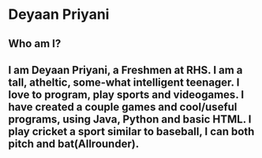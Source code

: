 

# Deyaan Priyani
## Who am I?

## I am Deyaan Priyani, a Freshmen at RHS. I am a tall, atheltic, some-what intelligent teenager. I love to program, play sports and videogames. I have created a couple games and cool/useful programs, using Java, Python and basic HTML. I play cricket a sport similar to baseball, I can both pitch and bat(Allrounder).
